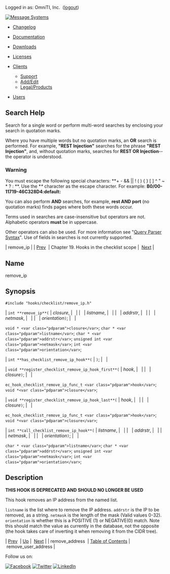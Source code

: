 Logged in as: OmniTI, Inc.  ([logout](https://support.messagesystems.com/logout.php))

[![Message Systems](https://support.messagesystems.com/images/ms-white205.png)](https://support.messagesystems.com/start.php) 

*   [Changelog](https://support.messagesystems.com/start.php?show=changelog)
*   [Documentation](https://support.messagesystems.com/docs/)
*   [Downloads](https://support.messagesystems.com/start.php)

*   [Licenses](https://support.messagesystems.com/license_summary.php)
*   <a href="">Clients</a>
    *   [Support](https://support.messagesystems.com/cs.php)
    *   [Add/Edit](https://support.messagesystems.com/edit_client.php)
    *   [Legal/Products](https://support.messagesystems.com/edit_products.php)
*   [Users](https://support.messagesystems.com/edit_customer.php)

## Search Help

Search for a single word or perform multi-word searches by enclosing your search in quotation marks.

Where you have multiple words but no quotation marks, an **OR** search is performed. For example, **"REST Injection"** searches for the phrase **"REST Injection"**, and, without quotation marks, searches for **REST OR Injection**--the operator is understood.

### Warning

You must escape the following special characters: **+ - && || ! ( ) { } [ ] ^ " ~ * ? : \**. Use the **\** character as the escape character. For example: **B0/00-11719-46C328D4\:default\:**

You can also perform **AND** searches, for example, **rest AND port** (no quotation marks) finds pages where both these words occur.

Terms used in searches are case-insensitive but operators are not. Alphabetic operators **must** be in uppercase.

Other operators can also be used. For more information see "[Query Parser Syntax](https://lucene.apache.org/core/old_versioned_docs/versions/3_0_0/queryparsersyntax.html)". Use of fields in searches is not currently supported.

| remove_ip |
| [Prev](extending.hooks.checklist.remove_address.php)  | Chapter 19. Hooks in the checklist scope |  [Next](extending.hooks.checklist.remove_user_address.php) |

<a name="extending.hooks.checklist.remove_ip"></a>
## Name

remove_ip

## Synopsis

`#include "hooks/checklist/remove_ip.h"`

| `int **remove_ip**(` | <var class="pdparam">closure</var>, |   |
|   | <var class="pdparam">listname</var>, |   |
|   | <var class="pdparam">addrstr</var>, |   |
|   | <var class="pdparam">netmask</var>, |   |
|   | <var class="pdparam">orientation</var>`)`; |   |

`void * <var class="pdparam">closure</var>`;
`char * <var class="pdparam">listname</var>`;
`char * <var class="pdparam">addrstr</var>`;
`unsigned int <var class="pdparam">netmask</var>`;
`int <var class="pdparam">orientation</var>`;

| `int **has_checklist_remove_ip_hook**(` | `)`; |   |

| `void **register_checklist_remove_ip_hook_first**(` | <var class="pdparam">hook</var>, |   |
|   | <var class="pdparam">closure</var>`)`; |   |

`ec_hook_checklist_remove_ip_func_t <var class="pdparam">hook</var>`;
`void *<var class="pdparam">closure</var>`;

| `void **register_checklist_remove_ip_hook_last**(` | <var class="pdparam">hook</var>, |   |
|   | <var class="pdparam">closure</var>`)`; |   |

`ec_hook_checklist_remove_ip_func_t <var class="pdparam">hook</var>`;
`void *<var class="pdparam">closure</var>`;

| `int **call_checklist_remove_ip_hook**(` | <var class="pdparam">listname</var>, |   |
|   | <var class="pdparam">addrstr</var>, |   |
|   | <var class="pdparam">netmask</var>, |   |
|   | <var class="pdparam">orientation</var>`)`; |   |

`char * <var class="pdparam">listname</var>`;
`char * <var class="pdparam">addrstr</var>`;
`unsigned int <var class="pdparam">netmask</var>`;
`int <var class="pdparam">orientation</var>`;<a name="idp23379008"></a>
## Description

**THIS HOOK IS DEPRECATED AND SHOULD NO LONGER BE USED**

This hook removes an IP address from the named list.

`listname` is the list where to remove the IP address. `addrstr` is the IP to be removed, as a string. `netmask` is the length of the mask (Valid values 0-32). `orientation` is whether this is a POSITIVE (1) or NEGATIVE(0) match. Note this should match the value as currently in the database, not the opposite (the hook takes care of inverting it when removing it from the CIDR tree).

| [Prev](extending.hooks.checklist.remove_address.php)  | [Up](extending.hooks.checklist.php) |  [Next](extending.hooks.checklist.remove_user_address.php) |
| remove_address  | [Table of Contents](index.php) |  remove_user_address |

Follow us on:

[![Facebook](https://support.messagesystems.com/images/icon-facebook.png)](http://www.facebook.com/messagesystems) [![Twitter](https://support.messagesystems.com/images/icon-twitter.png)](http://twitter.com/#!/MessageSystems) [![LinkedIn](https://support.messagesystems.com/images/icon-linkedin.png)](http://www.linkedin.com/company/message-systems)